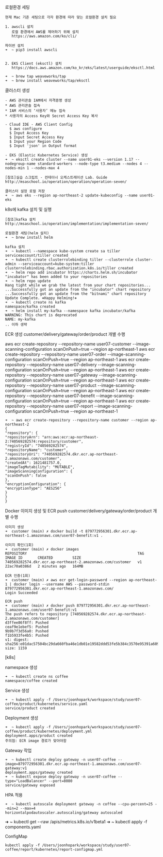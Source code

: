 로컬환경 세팅

    현재 Mac 기준 세팅으로 각자 환경에 따라 맞는 로컬환경 설치 필요

    1. awscli 설치
       로컬 환경에서 AWS를 제어하기 위해 설치
       https://aws.amazon.com/ko/cli/
    
    파이썬 설치
    ➜  ~ pip3 install awscli
    
    
    2. EKS Client (eksctl) 설치
       https://docs.aws.amazon.com/ko_kr/eks/latest/userguide/eksctl.html
    
    ➜  ~ brew tap weaveworks/tap
    ➜  ~ brew install weaveworks/tap/eksctl

클러스터 생성

    - AWS 관리콘솔 IAM에서 자격증명 생성
    * AWS 관리콘솔 접속
    * IAM 서비스의 ‘사용자’ 메뉴 접속
    * 사용자의 Access Key와 Secret Access Key 복사

    - Cloud IDE - AWS Client Config
      $ aws configure
      $ Input Access Key
      $ Input Secret Access Key
      $ Input your Region Code
      $ Input 'json' in Output format

    - EKS (Elastic Kubernetes Service) 생성
    ➜  ~ eksctl create cluster --name user01-eks --version 1.17 --nodegroup-name standard-workers --node-type t3.medium --nodes 4 --nodes-min 1 --nodes-max 4

    [참조]실습 스크립트 - 컨테이너 오케스트레이션 Lab. Guide
    http://msaschool.io/operation/operation/operation-seven/

    클러스터 설정 로컬 저장
    ➜  ~ aws eks --region ap-northeast-2 update-kubeconfig --name user01-eks

k8s에 kafka 설치 및 실행

    [참조]kafka 설치
    http://msaschool.io/operation/implementation/implementation-seven/

    로컬환경 세팅(helm 설치)
    ➜  ~ brew install helm

    kafka 설치
    ➜  ~ kubectl --namespace kube-system create sa tiller
    serviceaccount/tiller created
    ➜  ~ kubectl create clusterrolebinding tiller --clusterrole cluster-admin --serviceaccount=kube-system:tiller
    clusterrolebinding.rbac.authorization.k8s.io/tiller created
    ➜  ~ helm repo add incubator https://charts.helm.sh/incubator
    "incubator" has been added to your repositories
    ➜  ~ helm repo update
    Hang tight while we grab the latest from your chart repositories...
    ...Successfully got an update from the "incubator" chart repository
    ...Successfully got an update from the "bitnami" chart repository
    Update Complete. ⎈Happy Helming!⎈
    ➜  ~ kubectl create ns kafka
    namespace/kafka created
    ➜  ~ helm install my-kafka --namespace kafka incubator/kafka
    WARNING: This chart is deprecated
    NAME: my-kafka
    .. 이하 생략

ECR 생성
    customer/delivery/gateway/order/product 개별 수행

aws ecr create-repository --repository-name user07-customer --image-scanning-configuration scanOnPush=true --region ap-northeast-1
aws ecr create-repository --repository-name user07-order --image-scanning-configuration scanOnPush=true --region ap-northeast-1
aws ecr create-repository --repository-name user07-delivery --image-scanning-configuration scanOnPush=true --region ap-northeast-1
aws ecr create-repository --repository-name user07-gateway --image-scanning-configuration scanOnPush=true --region ap-northeast-1
aws ecr create-repository --repository-name user07-product --image-scanning-configuration scanOnPush=true --region ap-northeast-1
aws ecr create-repository --repository-name user07-benefit --image-scanning-configuration scanOnPush=true --region ap-northeast-1
aws ecr create-repository --repository-name user07-report --image-scanning-configuration scanOnPush=true --region ap-northeast-1

    ➜  ~ aws ecr create-repository --repository-name customer --region ap-northeast-2
    {
    "repository": {
    "repositoryArn": "arn:aws:ecr:ap-northeast-2:740569282574:repository/customer",
    "registryId": "740569282574",
    "repositoryName": "customer",
    "repositoryUri": "740569282574.dkr.ecr.ap-northeast-2.amazonaws.com/customer",
    "createdAt": 1621481757.0,
    "imageTagMutability": "MUTABLE",
    "imageScanningConfiguration": {
    "scanOnPush": false
    },
    "encryptionConfiguration": {
    "encryptionType": "AES256"
    }
    }
    }

Docker 이미지 생성 및 ECR push
    customer/delivery/gateway/order/product 개별 수행

    이미지 생성
    ➜  customer (main) ✗ docker build -t 879772956301.dkr.ecr.ap-northeast-1.amazonaws.com/user07-benefit:v1 .
    
    이미지 확인(1회)
    ➜  customer (main) ✗ docker images
    REPOSITORY                                                   TAG       IMAGE ID       CREATED         SIZE
    740569282574.dkr.ecr.ap-northeast-2.amazonaws.com/customer   v1        22ac70a0386d   2 minutes ago   164MB

    ECR 인증(1회)
    ➜  customer (main) ✗ aws ecr get-login-password --region ap-northeast-1 | docker login --username AWS --password-stdin 879772956301.dkr.ecr.ap-northeast-1.amazonaws.com/
    Login Succeeded

    ECR push
    ➜  customer (main) ✗ docker push 879772956301.dkr.ecr.ap-northeast-1.amazonaws.com/user07-benefit:v1
    The push refers to repository [740569282574.dkr.ecr.ap-northeast-2.amazonaws.com/customer]
    d3ffee86f8ff: Pushed
    ceaf9e1ebef5: Pushed
    9b9b7f3d56a0: Pushed
    f1b5933fe4b5: Pushed
    v1: digest: sha256:e01dac57504bc29da660fba46e1db01e19582ddd53fe5b384c3570e95391a609 size: 1159

[k8s] 

namespace 생성

    ➜  ~ kubectl create ns coffee
    namespace/coffee created

Service 생성

    ➜  ~ kubectl apply -f /Users/joonhopark/workspace/study/user07-coffee/product/kubernetes/service.yaml
    service/product created

Deployment 생성

    ➜  ~ kubectl apply -f /Users/joonhopark/workspace/study/user07-coffee/product/kubernetes/deployment.yml
    deployment.apps/product created
    주의점: ECR image 경로가 맞아야함


Gateway 작업

    ➜  ~ kubectl create deploy gateway -n user07-coffee --image=879772956301.dkr.ecr.ap-northeast-1.amazonaws.com/user07-gateway:v1
    deployment.apps/gateway created
    ➜  ~ kubectl expose deploy gateway -n user07-coffee --type="LoadBalancer" --port=8080
    service/gateway exposed

HPA 적용

    ➜  ~ kubectl autoscale deployment gateway -n coffee --cpu-percent=25 --min=2 --max=4
    horizontalpodautoscaler.autoscaling/gateway autoscaled

➜  ~ kubectl get --raw /apis/metrics.k8s.io/v1beta1
➜  ~ kubectl apply -f components.yaml

ConfigMap

    kubectl apply -f /Users/joonhopark/workspace/study/user07-coffee/report/kubernetes/report-configmap.yml

